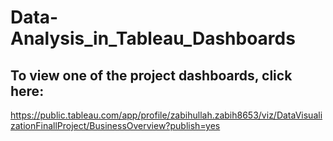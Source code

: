 # Data-Analysis_in_Tableau_Dashboards

## To view one of the project dashboards, click here: 

https://public.tableau.com/app/profile/zabihullah.zabih8653/viz/DataVisualizationFinallProject/BusinessOverview?publish=yes
